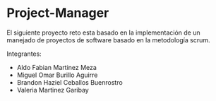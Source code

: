 # Project-Manager

El siguiente proyecto reto esta basado en la implementación de un manejado de proyectos de
software basado en la metodología scrum.

Integrantes:
- Aldo Fabian Martinez Meza
- Miguel Omar Burillo Aguirre
- Brandon Haziel Ceballos Buenrostro
- Valeria Martinez Garibay
